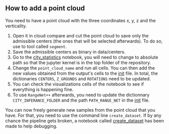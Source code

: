## How to add a point cloud

You need to have a point cloud with the three coordinates x, y, z and the verticality.

1. Open it in cloud compare and cut the point cloud to save only the admissible centers (the ones that will be selected afterwards). To do so, use to tool called `segment`.
2. Save the admissible centers as binary in data/centers.
3. Go to the [city_statistics](./city_statistics.ipynb) notebook, you will need to change to absolute path so that the jupyter kernel is in the top folder of the repository.
4. Change the `point_cloud_name` and run all cells. You can then add the new values obtained from the output's cells to the [init](./__init__.py) file. In total, the dictionaries `CENTERS`, `Z_GROUNDS` and `ROTATIONS` need to be updated.
5. You can check the visualizations cells of the notebook to see if everything is happening fine.
6. To use `RangeNet++` afterwards, you need to update the dictionnary `CITY_INFERANCE_FOLDER` and the path `PATH_RANGE_NET` in the [init](./__init__.py) file. 

You can now freely generate new samples from the point cloud that you have. For that, you need to use the command line `create_dataset`. If by any chance the pipeline gets broken, a notebook called [create_dataset](./create_dataset.ipynb) has been made to help debugging. 